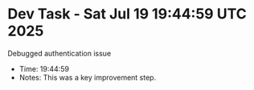 # Dev Task - Sat Jul 19 19:44:59 UTC 2025
Debugged authentication issue
- Time: 19:44:59
- Notes: This was a key improvement step.
